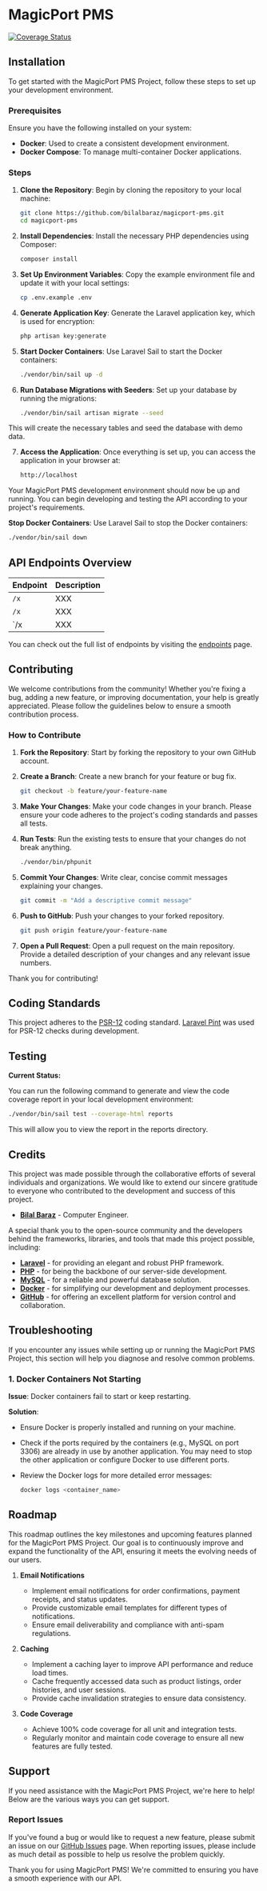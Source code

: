 # MagicPort PMS

[![Coverage Status](https://coveralls.io/repos/github/bilalbaraz/magicport-pms/badge.svg)](https://coveralls.io/github/bilalbaraz/magicport-pms)

## Installation

To get started with the MagicPort PMS Project, follow these steps to set up your development environment.

### Prerequisites

Ensure you have the following installed on your system:

- **Docker**: Used to create a consistent development environment.
- **Docker Compose**: To manage multi-container Docker applications.

### Steps

1. **Clone the Repository**: Begin by cloning the repository to your local machine:

    ```bash
    git clone https://github.com/bilalbaraz/magicport-pms.git
    cd magicport-pms
    ```

2. **Install Dependencies**: Install the necessary PHP dependencies using Composer:

    ```bash
    composer install
    ```

3. **Set Up Environment Variables**: Copy the example environment file and update it with your local settings:

    ```bash
    cp .env.example .env
    ```

4. **Generate Application Key**: Generate the Laravel application key, which is used for encryption:

    ```bash
    php artisan key:generate
    ```

5. **Start Docker Containers**: Use Laravel Sail to start the Docker containers:

    ```bash
    ./vendor/bin/sail up -d
    ```

6. **Run Database Migrations with Seeders**: Set up your database by running the migrations:

    ```bash
    ./vendor/bin/sail artisan migrate --seed
    ```

This will create the necessary tables and seed the database with demo data.

7. **Access the Application**:
Once everything is set up, you can access the application in your browser at:

    ```bash
    http://localhost
    ```

Your MagicPort PMS development environment should now be up and running. You can begin developing and testing the API according to your project's requirements.

**Stop Docker Containers**: Use Laravel Sail to stop the Docker containers:

```bash
./vendor/bin/sail down
```

## API Endpoints Overview

| Endpoint                      | Description                                            |
|-------------------------------|--------------------------------------------------------|
| `/x`                     | XXX                                                    |
| `/x`            | XXX                                                    |
| `/x              | XXX                                                    |

You can check out the full list of endpoints by visiting the [endpoints](docs/endpoints.md) page.

## Contributing

We welcome contributions from the community! Whether you're fixing a bug, adding a new feature, or improving documentation, your help is greatly appreciated. Please follow the guidelines below to ensure a smooth contribution process.

### How to Contribute

1. **Fork the Repository**: Start by forking the repository to your own GitHub account.

2. **Create a Branch**: Create a new branch for your feature or bug fix.

   ```bash
   git checkout -b feature/your-feature-name
   ```
3. **Make Your Changes**: Make your code changes in your branch. Please ensure your code adheres to the project's coding standards and passes all tests.

4. **Run Tests**: Run the existing tests to ensure that your changes do not break anything.

    ```bash
    ./vendor/bin/phpunit
    ```

5. **Commit Your Changes**: Write clear, concise commit messages explaining your changes.

    ```bash
    git commit -m "Add a descriptive commit message"
    ```

6. **Push to GitHub**: Push your changes to your forked repository.

    ```bash
    git push origin feature/your-feature-name
    ```
7. **Open a Pull Request**: Open a pull request on the main repository. Provide a detailed description of your changes and any relevant issue numbers.

Thank you for contributing!

## Coding Standards

This project adheres to the [PSR-12](https://www.php-fig.org/psr/psr-12/) coding standard. [Laravel Pint](https://laravel.com/docs/11.x/pint) was used for PSR-12 checks during development.

## Testing

**Current Status:**

You can run the following command to generate and view the code coverage report in your local development environment:

```bash
./vendor/bin/sail test --coverage-html reports
```
This will allow you to view the report in the reports directory.

## Credits

This project was made possible through the collaborative efforts of several individuals and organizations. We would like to extend our sincere gratitude to everyone who contributed to the development and success of this project.

- [**Bilal Baraz**](https://github.com/bilalbaraz) - Computer Engineer.

A special thank you to the open-source community and the developers behind the frameworks, libraries, and tools that made this project possible, including:

- [**Laravel**](https://laravel.com/) - for providing an elegant and robust PHP framework.
- [**PHP**](https://www.php.net/) - for being the backbone of our server-side development.
- [**MySQL**](https://www.mysql.com/) - for a reliable and powerful database solution.
- [**Docker**](https://www.docker.com/) - for simplifying our development and deployment processes.
- [**GitHub**](https://github.com/) - for offering an excellent platform for version control and collaboration.

## Troubleshooting

If you encounter any issues while setting up or running the MagicPort PMS Project, this section will help you diagnose and resolve common problems.

### 1. Docker Containers Not Starting

**Issue**: Docker containers fail to start or keep restarting.

**Solution**:
- Ensure Docker is properly installed and running on your machine.
- Check if the ports required by the containers (e.g., MySQL on port 3306) are already in use by another application. You may need to stop the other application or configure Docker to use different ports.
- Review the Docker logs for more detailed error messages:

    ```bash
    docker logs <container_name>
    ```

## Roadmap

This roadmap outlines the key milestones and upcoming features planned for the MagicPort PMS Project. Our goal is to continuously improve and expand the functionality of the API, ensuring it meets the evolving needs of our users.

1. **Email Notifications**

    - Implement email notifications for order confirmations, payment receipts, and status updates.
    - Provide customizable email templates for different types of notifications.
    - Ensure email deliverability and compliance with anti-spam regulations.

2. **Caching**

    - Implement a caching layer to improve API performance and reduce load times.
    - Cache frequently accessed data such as product listings, order histories, and user sessions.
    - Provide cache invalidation strategies to ensure data consistency.

3. **Code Coverage**

    - Achieve 100% code coverage for all unit and integration tests.
    - Regularly monitor and maintain code coverage to ensure all new features are fully tested.

## Support

If you need assistance with the MagicPort PMS Project, we're here to help! Below are the various ways you can get support.

### Report Issues

If you've found a bug or would like to request a new feature, please submit an issue on our [GitHub Issues](https://github.com/bilalbaraz/magicport-pms/issues) page. When reporting issues, please include as much detail as possible to help us resolve the problem quickly.

Thank you for using MagicPort PMS! We're committed to ensuring you have a smooth experience with our API.